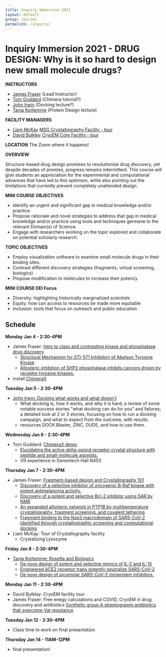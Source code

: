 ```yaml
---
title: Inquiry Immersion 2021
layout: default
group: courses
permalink: /inquiry/
---
```


# Inquiry Immersion 2021 -  DRUG DESIGN: Why is it so hard to design new small molecule drugs? #

**INSTRUCTORS**
- [James Fraser](mailto:jfraser@fraserlab.com) (Lead Instructor)
- [Tom Goddard](mailto:goddard@sonic.net) (Chimera tutorial?)
- [John Irwin](mailto:John.Irwin@ucsf.edu) (Docking lecture?)
- [Tanja Kortemme](mailto:kortemme@cgl.ucsf.edu) (Protein Design lecture)

**FACILITY MANAGERS**
- [Liam McKay](mailto:lmckay@msg.ucsf.edu) [MSG Crystallography Facility - tour](https://msg.ucsf.edu/)
- [David Bulkley](mailto:david.bulkley@ucsf.edu) [CryoEM Core Facility - tour](https://emcore.ucsf.edu/)

**LOCATION**
The Zoom where it happens!

**OVERVIEW**

Structure-based drug design promises to revolutionize drug discovery, yet despite decades of promise, progress remains intermittent. This course will give students an appreciation for the experimental and computational advances that have led to this optimism, while also pointing out the limitations that currently prevent completely unattended design.

**MINI COURSE OBJECTIVES**

- Identify an urgent and significant gap in medical knowledge and/or practice.
- Propose rationale and novel strategies to address that gap in medical knowledge and/or practice using tools and techniques germane to the relevant Domain(s) of Science.
- Engage with researchers working on the topic explored and collaborate on potential scholarly research.

**TOPIC OBJECTIVES**

- Employ visualization software to examine small molecule drugs in their binding sites.
- Contrast different discovery strategies (fragments, virtual screening, biologics)
- Propose modification to molecules to increase their potency

**MINI COURSE DEI Focus**
- Diversity: highlighting historically marginalized scientists
- Equity: how can access to resources be made more equitable
- Inclusion: tools that focus on outreach and public education

## Schedule ##

**Monday Jan 4 - 2:30-4PM**
- James Fraser: [Intro to class and contrasting kinase and phosphatase drug discovery](http://cdn.fraserlab.com/courses/inquiry_2021/lecture1.pdf)
  - [Structural Mechanism for STI-571 Inhibition of Abelson Tyrosine Kinase](http://cdn.fraserlab.com/courses/inquiry_2020/2000_schindler.pdf)
  - [Allosteric inhibition of SHP2 phosphatase inhibits cancers driven by receptor tyrosine kinases.](http://cdn.fraserlab.com/courses/inquiry_2020/2016_chen.pdf)
- install [ChimeraX](https://www.rbvi.ucsf.edu/chimerax/download.html)

**Tuesday Jan 5 - 2:30-4PM**
- [John Irwin: Docking what works and what doesn't](http://cdn.fraserlab.com/courses/inquiry_2020/2020_Irwin_Docking.pdf)
  - What docking is, how it works, and why it is hard; a review of some notable success stories "what docking can do for you" and failures; a detailed look at 2 or 3 stories, focusing on how to run a docking campaign, and what to expect from the outcome, with results.
  - resources DOCK Blaster, ZINC, DUDE, and how to use them.


**Wednesday Jan 6 - 2:30-4PM**
- Tom Goddard: [ChimeraX demo](https://www.rbvi.ucsf.edu/chimerax/data/delta-opioid-jan2020/binding.html)
  - [Elucidating the active delta-opioid receptor crystal structure with peptide and small-molecule agonists.](http://cdn.fraserlab.com/courses/inquiry_2020/2019_claff.pdf)
  - VR experience in Genentech Hall N453

**Thursday Jan 7 - 2:30-4PM**
- James Fraser: [Fragment-based design and Crystallography 101](http://cdn.fraserlab.com/courses/inquiry_2020/2020_Fraser_Fragments.pdf)
  - [Discovery of a selective inhibitor of oncogenic B-Raf kinase with potent antimelanoma activity.](http://cdn.fraserlab.com/courses/inquiry_2020/2008_tsai.pdf)
  - [Discovery of a potent and selective Bcl-2 inhibitor using SAR by NMR](http://cdn.fraserlab.com/courses/inquiry_2020/2010_petros.pdf)
  - [An expanded allosteric network in PTP1B by multitemperature crystallography, fragment screening, and covalent tethering](http://cdn.fraserlab.com/publications/2018_keedy_hill.pdf)
  - [Fragment binding to the Nsp3 macrodomain of SARS-CoV-2 identified through crystallographic screening and computational docking](http://cdn.fraserlab.com/publications/20201124_schuller_correy_gahbauer_fearon.pdf)
- Liam McKay: Tour of Crystallography facility
  - Crystalizing Lysozyme

**Friday Jan 8 - 2:30-4PM**
- [Tanja Kortemme: Rosetta and Biologics](http://cdn.fraserlab.com/courses/inquiry_2020/2020_Kortemme_Rosetta.pdf)
  - [De novo design of potent and selective mimics of IL-2 and IL-15](http://cdn.fraserlab.com/courses/inquiry_2020/2019_silva.pdf)
  - [Engineered ACE2 receptor traps potently neutralize SARS-CoV-2](https://www.pnas.org/content/early/2020/10/21/2016093117)
  - [De novo design of picomolar SARS-CoV-2 miniprotein inhibitors.](https://science.sciencemag.org/content/370/6515/426)

**Monday Jan 11 - 2:30-4PM**
- David Bulkley: CryoEM facility tour
- James Fraser:  Free enegy calculations and COVID, CryoEM in drug discovery and antibiotics  [Synthetic group A streptogramin antibiotics
that overcome Vat resistance](http://cdn.fraserlab.com/publications/2020_li_pellegrino.pdf)

**Tuesday Jan 12 - 2:30-4PM**
- Class time to work on final presentation

**Thursday Jan 14 - 11AM-12PM**
- final presentation!

